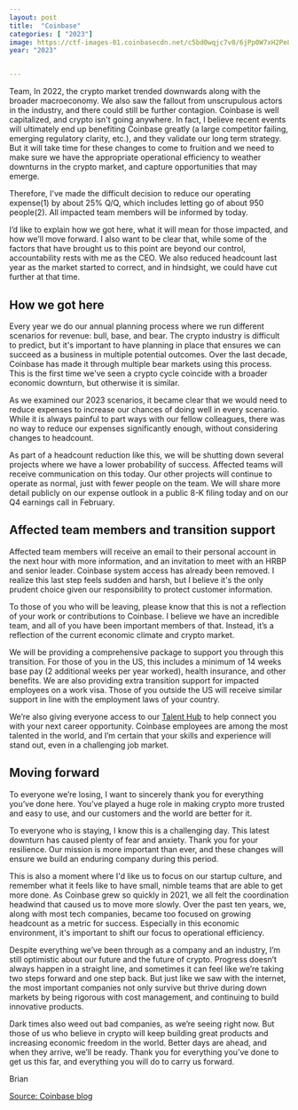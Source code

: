```yaml
---
layout: post
title:  "Coinbase"
categories: [ "2023"]
image: https://ctf-images-01.coinbasecdn.net/c5bd0wqjc7v0/6jPp0W7xH2Pe8kwUS79ZSm/85e33ed928fac1e8e58e2d693f5005e0/CB_blog_image.png
year: "2023"


---
```


Team, In 2022, the crypto market trended downwards along with the broader macroeconomy. We also saw the fallout from unscrupulous actors in the industry, and there could still be further contagion. Coinbase is well capitalized, and crypto isn't going anywhere. In fact, I believe recent events will ultimately end up benefiting Coinbase greatly (a large competitor failing, emerging regulatory clarity, etc.), and they validate our long term strategy. But it will take time for these changes to come to fruition and we need to make sure we have the appropriate operational efficiency to weather downturns in the crypto market, and capture opportunities that may emerge.

Therefore, I've made the difficult decision to reduce our operating expense(1) by about 25% Q/Q, which includes letting go of about 950 people(2). All impacted team members will be informed by today.

I’d like to explain how we got here, what it will mean for those impacted, and how we’ll move forward. I also want to be clear that, while some of the factors that have brought us to this point are beyond our control, accountability rests with me as the CEO. We also reduced headcount last year as the market started to correct, and in hindsight, we could have cut further at that time.

## **How we got here**

Every year we do our annual planning process where we run different scenarios for revenue: bull, base, and bear. The crypto industry is difficult to predict, but it's important to have planning in place that ensures we can succeed as a business in multiple potential outcomes. Over the last decade, Coinbase has made it through multiple bear markets using this process. This is the first time we've seen a crypto cycle coincide with a broader economic downturn, but otherwise it is similar.

As we examined our 2023 scenarios, it became clear that we would need to reduce expenses to increase our chances of doing well in every scenario. While it is always painful to part ways with our fellow colleagues, there was no way to reduce our expenses significantly enough, without considering changes to headcount.

As part of a headcount reduction like this, we will be shutting down several projects where we have a lower probability of success. Affected teams will receive communication on this today. Our other projects will continue to operate as normal, just with fewer people on the team. We will share more detail publicly on our expense outlook in a public 8-K filing today and on our Q4 earnings call in February.

## **Affected team members and transition support**

Affected team members will receive an email to their personal account in the next hour with more information, and an invitation to meet with an HRBP and senior leader. Coinbase system access has already been removed. I realize this last step feels sudden and harsh, but I believe it's the only prudent choice given our responsibility to protect customer information.

To those of you who will be leaving, please know that this is not a reflection of your work or contributions to Coinbase. I believe we have an incredible team, and all of you have been important members of that. Instead, it’s a reflection of the current economic climate and crypto market.

We will be providing a comprehensive package to support you through this transition. For those of you in the US, this includes a minimum of 14 weeks base pay (2 additional weeks per year worked), health insurance, and other benefits. We are also providing extra transition support for impacted employees on a work visa. Those of you outside the US will receive similar support in line with the employment laws of your country.

We’re also giving everyone access to our [Talent Hub](https://coda.io/@coinbase-talent/coinbase-talent-hub) to help connect you with your next career opportunity. Coinbase employees are among the most talented in the world, and I’m certain that your skills and experience will stand out, even in a challenging job market.

## **Moving forward**

To everyone we’re losing, I want to sincerely thank you for everything you’ve done here. You’ve played a huge role in making crypto more trusted and easy to use, and our customers and the world are better for it.

To everyone who is staying, I know this is a challenging day. This latest downturn has caused plenty of fear and anxiety. Thank you for your resilience. Our mission is more important than ever, and these changes will ensure we build an enduring company during this period.

This is also a moment where I'd like us to focus on our startup culture, and remember what it feels like to have small, nimble teams that are able to get more done. As Coinbase grew so quickly in 2021, we all felt the coordination headwind that caused us to move more slowly. Over the past ten years, we, along with most tech companies, became too focused on growing headcount as a metric for success. Especially in this economic environment, it's important to shift our focus to operational efficiency.

Despite everything we’ve been through as a company and an industry, I’m still optimistic about our future and the future of crypto. Progress doesn’t always happen in a straight line, and sometimes it can feel like we’re taking two steps forward and one step back. But just like we saw with the internet, the most important companies not only survive but thrive during down markets by being rigorous with cost management, and continuing to build innovative products.

Dark times also weed out bad companies, as we’re seeing right now. But those of us who believe in crypto will keep building great products and increasing economic freedom in the world. Better days are ahead, and when they arrive, we’ll be ready. Thank you for everything you’ve done to get us this far, and everything you will do to carry us forward.

Brian

[Source: Coinbase blog](https://www.coinbase.com/blog/a-message-from-ceo-and-co-founder-brian-armstrong-to-coinbase-employees)